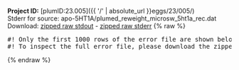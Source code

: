 **Project ID:** [plumID:23.005]({{ '/' | absolute_url }}eggs/23/005/)  
Stderr for source:  apo-5HT1A/plumed_reweight_microsw_5ht1a_rec.dat   
Download: [zipped raw stdout](plumed_reweight_microsw_5ht1a_rec.dat.plumed.stdout.txt.zip) - [zipped raw stderr](plumed_reweight_microsw_5ht1a_rec.dat.plumed.stderr.txt.zip) 
{% raw %}
<pre>
#! Only the first 1000 rows of the error file are shown below
#! To inspect the full error file, please download the zipped raw stderr file above
</pre>
{% endraw %}
